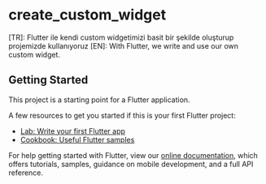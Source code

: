 # create_custom_widget

[TR]: Flutter ile kendi custom widgetimizi basit bir şekilde oluşturup projemizde kullanıyoruz
[EN]: With Flutter, we write and use our own custom widget.

## Getting Started

This project is a starting point for a Flutter application.

A few resources to get you started if this is your first Flutter project:

- [Lab: Write your first Flutter app](https://flutter.dev/docs/get-started/codelab)
- [Cookbook: Useful Flutter samples](https://flutter.dev/docs/cookbook)

For help getting started with Flutter, view our
[online documentation](https://flutter.dev/docs), which offers tutorials,
samples, guidance on mobile development, and a full API reference.
